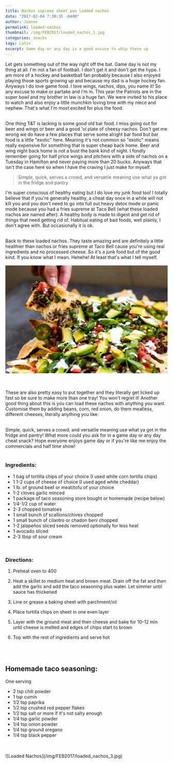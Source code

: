 ```yaml
---
title: Nachos supreme sheet pan loaded nachos
date: "2017-02-04 7:30:35 -0400"
author: Joanne
permalink: loaded-nachos
thumbnail: /img/FEB2017/loaded_nachos_1.jpg
categories: snacks
tags: Latin
excerpt: Game day or any day is a good excuse to whip these up
---
```


Let gets something out of the way right off the bat. Game day is not my thing at all.  I'm not a fan of football. I don't get it and don't get the hype. I am more of a hockey and basketball fan probably because I also enjoyed playing those sports growing up and because my dad is a huge hockey fan. Anyways I do love game food.  I love wings, nachos, dips, you name it! So any excuse to make or partake and I'm in. This year the Patriots are in the super bowl and my brother in law is a huge fan.  We were invited to his place to watch and also enjoy a little munchkin loving time with my niece and nephew. That's what I'm most excited for plus the food.  
<br>

One thing T&T is lacking is some good old bar food. I miss going out for beer and wings or beer and a good 'ol plate of cheesy nachos. Don't get me wrong we do have a few places that serve some alright bar food but bar food is a little "exotic" here.  Meaning it's not common so "exotic" means really expensive for something that is super cheap back home.  Beer and wing night back home is not a bust the bank kind of night. I fondly remember going for half price wings and pitchers with a side of nachos on a Tuesday in Hamilton and never paying more than 20 bucks. Anyways that isn't the case here so when I have the craving I just make for myself.

> Simple, quick, serves a crowd, and versatile meaning use what ya got in the fridge and pantry

I'm super conscious of healthy eating but I do love my junk food too! I totally believe that if you're generally healthy, a cheat day once in a while will not kill you and you don't need to go into full out heavy detox mode or panic mode because you had a fries supreme at Taco Bell (what these loaded nachos are named after).  A healthy body is made to digest and get rid of things that need getting rid of.  Habitual eating of bad foods, well plainly, I don't agree with. But occasionally it is ok.
<br>
<br>

Back to these loaded nachos. They taste amazing and are definitely a little healthier than nachos or fries supreme at Taco Bell cause you're using real ingredients and no processed cheese. So it's a junk food but of the good kind.  If you know what I mean.  Hehehe! At least that's what I tell myself.
<br>
<br>
![Loaded Nachos](/img/FEB2017/loaded_nachos_2.jpg)  
<br>
<br>

These are also pretty easy to put together and they literally get licked up fast so be sure to make more than one tray! You won't regret it! Another good thing about this is you can load these nachos with anything you want. Customise them by adding beans, corn, red onion, do them meatless, different cheeses, literally anything you like.  
<br>

Simple, quick, serves a crowd, and versatile meaning use what ya got in the fridge and pantry! What more could you ask for in a game day or any day cheat snack? Hope everyone enjoys game day or if you're like me enjoy the commercials and half time show!
<br>
<br>

### Ingredients:

* 1 bag of tortilla chips of your choice (I used white corn tortilla chips)
* 1 1-2 cups of cheese of choice (I used aged white cheddar)
* 1 lb. of ground beef or meat/tofu of your choice
* 1-2 cloves garlic minced
* 1 package of taco seasoning store bought or homemade (recipe below)
* 1/4-1/2 cup of water
* 2-3 chopped tomatoes
* 1 small bunch of scallions/chives chopped
* 1 small bunch of cilantro or chadon beni chopped
* 1-2 jalapeños sliced seeds removed optionally for less heat
* 1 avocado sliced
* 2-3 tbsp of sour cream
<br>

### Directions:

1. Preheat oven to 400

1. Heat a skillet to medium heat and brown meat. Drain off the fat and then add the garlic and add the taco seasoning plus water. Let simmer until sauce has thickened

1. Line or grease a baking sheet with parchment/oil

1. Place tortilla chips on sheet in one even layer

1. Layer with the ground meat and then cheese and bake for 10-12 min until cheese is melted and edges of chips start to brown

1. Top with the rest of ingredients and serve hot
<br>
<br>

## Homemade taco seasoning:
One serving

* 2 tsp chili powder
* 1 tsp cumin
* 1/2 tsp paprika
* 1/2 tsp crushed red pepper flakes
* 1/2 tsp salt or more if it's not salty enough
* 1/4 tsp garlic powder
* 1/4 tsp onion powder
* 1/4 tsp ground oregano
* 1/4 tsp black pepper

<br>
<br>
![Loaded Nachos](/img/FEB2017/loaded_nachos_3.jpg)
